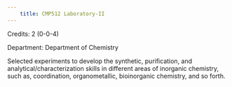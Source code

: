 ```yaml
---
    title: CMP512 Laboratory-II
---
```

Credits: 2 (0-0-4)

Department: Department of Chemistry

Selected experiments to develop the synthetic, purification, and analytical/characterization skills in different areas of inorganic chemistry, such as, coordination, organometallic, bioinorganic chemistry, and so forth.